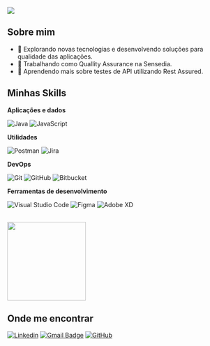 ![](https://komarev.com/ghpvc/?username=iuricode&color=006bed)

## Sobre mim

- 🤔 Explorando novas tecnologias e desenvolvendo soluções para qualidade das aplicações.
- 💼 Trabalhando como Quallity Assurance na Sensedia.
- 🌱 Aprendendo mais sobre testes de API utilizando Rest Assured.

## Minhas Skills

**Aplicações e dados**


![Java](https://img.shields.io/badge/-Java-333333?style=flat&logo=Java&logoColor=007396)
![JavaScript](https://img.shields.io/badge/-JavaScript-333333?style=flat&logo=javascript)


**Utilidades**

![Postman](https://img.shields.io/badge/-Postman-333333?style=flat&logo=postman)
![Jira](https://img.shields.io/jira/issue/:issueKey)

**DevOps**

![Git](https://img.shields.io/badge/-Git-333333?style=flat&logo=git)
![GitHub](https://img.shields.io/badge/-GitHub-333333?style=flat&logo=github)
![Bitbucket](https://img.shields.io/badge/-Bitbucket-333333?style=flat&logo=bitbucket)


**Ferramentas de desenvolvimento**

![Visual Studio Code](https://img.shields.io/badge/-Visual%20Studio%20Code-333333?style=flat&logo=visual-studio-code&logoColor=007ACC)
![Figma](https://img.shields.io/badge/-Figma-333333?style=flat&logo=figma&logoColor=007ACC)
![Adobe XD](https://img.shields.io/badge/-Adobe%20XD-333333?style=flat&logo=adobe-xd&logoColor=007ACC)

<br/>

<a href="https://github.com/PSVLOPES" title="Perfil do Pablo">
  <img height="180em" src="https://github-readme-stats.vercel.app/api?username=PSVLOPES&theme=dracula&show_icons=true" />
</a>

## Onde me encontrar

[![Linkedin](https://img.shields.io/badge/-username-blue?style=flat-square&logo=Linkedin&logoColor=white&link=https://www.linkedin.com/in/pablo-lopes-033b3b59/)](LINK-DO-SEU-LINKEDIN)
[![Gmail Badge](https://img.shields.io/badge/-seuemail@email.com-006bed?style=flat-square&logo=Gmail&logoColor=white&link=mailto:psvlopes@gmail.com)](mailto:SEU-EMAIL)
[![GitHub](https://img.shields.io/github/followers/iuricode?label=follow&style=social&link=https://github.com/PSVLOPES/)](LINK-DO-SEU-GITHUB)